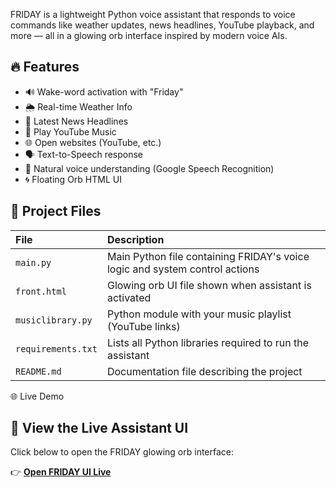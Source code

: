 FRIDAY is a lightweight Python voice assistant that responds to voice commands like weather updates, news headlines, YouTube playback, and more — all in a glowing orb interface inspired by modern voice AIs.

## 🔥 Features

- 🔊 Wake-word activation with "Friday"
- 🌦 Real-time Weather Info
- 📰 Latest News Headlines
- 🎵 Play YouTube Music
- 🌐 Open websites (YouTube, etc.)
- 🗣️ Text-to-Speech response
- 🧠 Natural voice understanding (Google Speech Recognition)
- 🌀 Floating Orb HTML UI

<h2>📁 Project Files</h2>

<table>
  <thead>
    <tr>
      <th style="text-align:left;">File</th>
      <th style="text-align:left;">Description</th>
    </tr>
  </thead>
  <tbody>
    <tr>
      <td><code>main.py</code></td>
      <td>Main Python file containing FRIDAY's voice logic and system control actions</td>
    </tr>
    <tr>
      <td><code>front.html</code></td>
      <td>Glowing orb UI file shown when assistant is activated</td>
    </tr>
    <tr>
      <td><code>musiclibrary.py</code></td>
      <td>Python module with your music playlist (YouTube links)</td>
    </tr> 
    <tr>
      <td><code>requirements.txt</code></td>
      <td>Lists all Python libraries required to run the assistant</td>
    </tr>
    <tr>
      <td><code>README.md</code></td>
      <td>Documentation file describing the project</td>
    </tr>
  </tbody>
</table>

 🌐 Live Demo

## 🎯 View the Live Assistant UI

Click below to open the FRIDAY glowing orb interface:

👉 [**Open FRIDAY UI Live**](https://harshitaarora0019.github.io/Friday-Personal-Assistant/)


